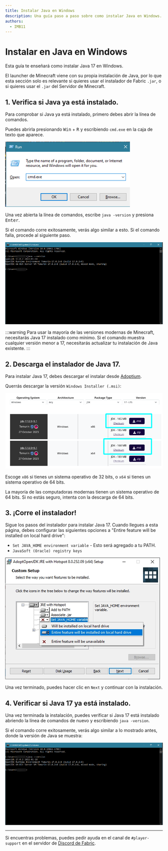 ```yaml
---
title: Instalar Java en Windows
description: Una guía paso a paso sobre como instalar Java en Windows.
authors:
  - IMB11
---
```


# Instalar en Java en Windows

Esta guía te enseñará como instalar Java 17 en Windows.

El launcher de Minecraft viene con su propia instalación de Java, por lo que esta sección solo es relevante si quieres usar el instalador de Fabric `.jar`, o si quieres usar el `.jar` del Servidor de Minecraft.

## 1. Verifica si Java ya está instalado.

Para comprobar si Java ya está instalado, primero debes abrir la línea de comandos.

Puedes abrirla presionando <kbd>Win</kbd> + <kbd>R</kbd> y escribiendo `cmd.exe` en la caja de texto que aparece.

![Diálogo de Ejecución de Windows con "comd.exe" en la barra de ejecución](/assets/players/installing-java/windows-run-dialog.png)

Una vez abierta la línea de comandos, escribe `java -version` y presiona <kbd>Enter</kbd>.

Si el comando corre exitosamente, verás algo similar a esto. Si el comando falla, procede al siguiente paso.

![Línea de comandos con "java -version" escrito.](/assets/players/installing-java/windows-java-version.png)

:::warning
Para usar la mayoría de las versiones modernas de Minecraft, necesitarás Java 17 instalado como mínimo. Si el comando muestra cualquier versión menor a 17, necesitarás actualizar tu instalación de Java existente.
:::

## 2. Descarga el instalador de Java 17.

Para instalar Java 17, debes descargar el instalar desde [Adoptium](https://adoptium.net/en-GB/temurin/releases/?os=windows\&package=jdk\&version=17).

Querrás descargar la versión `Windows Installer (.msi)`:

![Página de descargas de Adoptium con el Windows Installer (.msi) remarcado](/assets/players/installing-java/windows-download-java.png)

Escoge `x86` si tienes un sistema operativo de 32 bits, o `x64` si tienes un sistema operativo de 64 bits.

La mayoría de las computadoras modernas tienen un sistema operativo de 64 bits. Si no estás seguro, intenta con la descarga de 64 bits.

## 3. ¡Corre el instalador!

Sigue los pasos del instalador para instalar Java 17. Cuando llegues a esta página, debes configurar las siguientes opciones a "Entire feature will be installed on local hard drive":

- `Set JAVA_HOME environment variable` - Esto será agregado a tu PATH.
- `JavaSoft (Oracle) registry keys`

![Instalador de Java 17 con "Set JAVA\_HOME variable" y "JavaSoft (Oracle) registry keys" remarcados.](/assets/players/installing-java/windows-wizard-screenshot.png)

Una vez terminado, puedes hacer clic en `Next` y continuar con la instalación.

## 4. Verificar si Java 17 ya está instalado.

Una vez terminada la instalación, puedes verificar si Java 17 está instalado abriendo la línea de comandos de nuevo y escribiendo `java -version`.

Si el comando corre exitosamente, verás algo similar a lo mostrado antes, donde la versión de Java se muestra:

![Línea de comandos con "java -version" escrito.](/assets/players/installing-java/windows-java-version.png)

***

Si encuentras problemas, puedes pedir ayuda en el canal de `#player-support` en el servidor de [Discord de Fabric](https://discord.gg/v6v4pMv).
